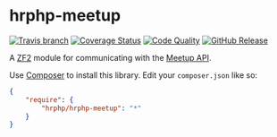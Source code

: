 # hrphp-meetup
[![Travis branch](https://img.shields.io/travis/hrphp/hrphp-meetup.svg?style=flat)](https://travis-ci.org/hrphp/hrphp-meetup) [![Coverage Status](http://img.shields.io/scrutinizer/coverage/g/hrphp/hrphp-meetup.svg?style=flat)](http://img.shields.io/scrutinizer/coverage/g/hrphp/hrphp-meetup.svg?style=flat) [![Code Quality](http://img.shields.io/scrutinizer/g/hrphp/hrphp-meetup.svg?style=flat)](http://img.shields.io/scrutinizer/g/hrphp/hrphp-meetup.svg?style=flat) [![GitHub Release](http://img.shields.io/github/release/hrphp/hrphp-meetup.svg?style=flat)](http://img.shields.io/github/release/hrphp/hrphp-meetup.svg?style=flat)

A [ZF2](http://framework.zend.com/) module for communicating with the [Meetup API](http://www.meetup.com/meetup_api/).

Use [Composer](https://getcomposer.org/) to install this library. Edit your `composer.json` like so:
```json
{
    "require": {
        "hrphp/hrphp-meetup": "*"
    }
}
```
